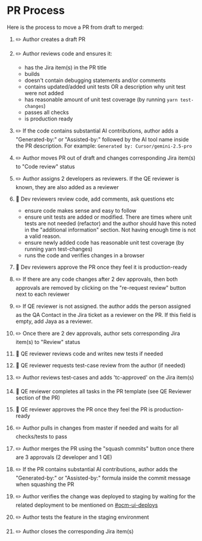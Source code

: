 # PR Process

Here is the process to move a PR from draft to merged:

1. :pencil2: Author creates a draft PR

1. :pencil2: Author reviews code and ensures it:

   - has the Jira item(s) in the PR title
   - builds
   - doesn't contain debugging statements and/or comments
   - contains updated/added unit tests OR a description why unit test were not added
   - has reasonable amount of unit test coverage (by running `yarn test-changes`)
   - passes all checks
   - is production ready
   
1. :pencil2: If the code contains substantial AI contributions, author adds a "Generated-by:" or "Assisted-by:" followed by the AI tool name inside the PR description. For example: `Generated by: Cursor/gemini-2.5-pro`

1. :pencil2: Author moves PR out of draft and changes corresponding Jira item(s) to "Code review" status

1. :pencil2: Author assigns 2 developers as reviewers. If the QE reviewer is known, they are also added as a reviewer

1. :eyes: Dev reviewers review code, add comments, ask questions etc

   - ensure code makes sense and easy to follow
   - ensure unit tests are added or modified. There are times where unit tests are not needed (refactor) and the author should have this noted in the "additional information" section. Not having enough time is not a valid reason.
   - ensure newly added code has reasonable unit test coverage (by running yarn test-changes)
   - runs the code and verifies changes in a browser

1. :eyes: Dev reviewers approve the PR once they feel it is production-ready

1. :pencil2: If there are any code changes after 2 dev approvals, then both approvals are removed by clicking on the "re-request review" button next to each reviewer

1. :pencil2: If QE reviewer is not assigned. the author adds the person assigned as the QA Contact in the Jira ticket as a reviewer on the PR. If this field is empty, add Jaya as a reviewer.

1. :pencil2: Once there are 2 dev approvals, author sets corresponding Jira item(s) to "Review" status

1. :notebook: QE reviewer reviews code and writes new tests if needed

1. :notebook: QE reviewer requests test-case review from the author (if needed)

1. :pencil2: Author reviews test-cases and adds 'tc-approved' on the Jira item(s)

1. :notebook: QE reviewer completes all tasks in the PR template (see QE Reviewer section of the PR)

1. :notebook: QE reviewer approves the PR once they feel the PR is production-ready

1. :pencil2: Author pulls in changes from master if needed and waits for all checks/tests to pass

1. :pencil2: Author merges the PR using the "squash commits" button once there are 3 approvals (2 developer and 1 QE)

1. :pencil2: If the PR contains substantial AI contributions, author adds the "Generated-by:" or "Assisted-by:" formula inside the commit message when squashing the PR

1. :pencil2: Author verifies the change was deployed to staging by waiting for the related deployment to be mentioned on [#ocm-ui-deploys](https://redhat.enterprise.slack.com/archives/C03GKHGMX7U)

1. :pencil2: Author tests the feature in the staging environment

1. :pencil2: Author closes the corresponding Jira item(s)
